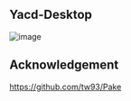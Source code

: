 ## Yacd-Desktop
![image](https://user-images.githubusercontent.com/78135608/223460290-827cabfd-c30d-4c7c-be0e-0f0893fcdfe6.png)

## Acknowledgement
https://github.com/tw93/Pake
